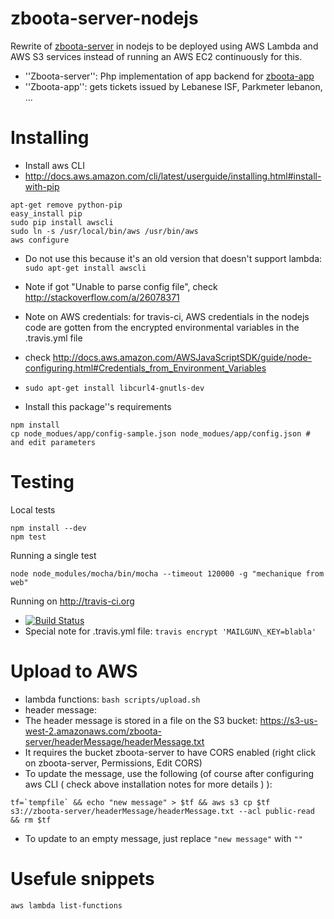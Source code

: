 # zboota-server-nodejs
Rewrite of [zboota-server](https://github.com/shadiakiki1986/zboota-server) in nodejs to be deployed using AWS Lambda and AWS S3 services instead of running an AWS EC2 continuously for this.
* ''Zboota-server'': Php implementation of app backend for [zboota-app](https://github.com/shadiakiki1986/zboota-app)
* ''Zboota-app'': gets tickets issued by Lebanese ISF, Parkmeter lebanon, ...

# Installing
* Install aws CLI
 * http://docs.aws.amazon.com/cli/latest/userguide/installing.html#install-with-pip
```
apt-get remove python-pip
easy_install pip
sudo pip install awscli
sudo ln -s /usr/local/bin/aws /usr/bin/aws
aws configure
```
 * Do not use this because it's an old version that doesn't support lambda: `sudo apt-get install awscli`
 * Note if got "Unable to parse config file", check http://stackoverflow.com/a/26078371
 * Note on AWS credentials: for travis-ci, AWS credentials in the nodejs code are gotten from the encrypted environmental variables in the .travis.yml file
  * check http://docs.aws.amazon.com/AWSJavaScriptSDK/guide/node-configuring.html#Credentials_from_Environment_Variables

* `sudo apt-get install libcurl4-gnutls-dev`
* Install this package''s requirements
```
npm install
cp node_modues/app/config-sample.json node_modues/app/config.json # and edit parameters
```

# Testing
Local tests

    npm install --dev
    npm test

Running a single test

    node node_modules/mocha/bin/mocha --timeout 120000 -g "mechanique from web"

Running on http://travis-ci.org
* [![Build Status](https://secure.travis-ci.org/shadiakiki1986/zboota-server-nodejs.png)](http://travis-ci.org/shadiakiki1986/zboota-server-nodejs)
* Special note for .travis.yml file: `travis encrypt 'MAILGUN\_KEY=blabla'`

# Upload to AWS
* lambda functions: `bash scripts/upload.sh`
* header message:
 * The header message is stored in a file on the S3 bucket: https://s3-us-west-2.amazonaws.com/zboota-server/headerMessage/headerMessage.txt
 * It requires the bucket zboota-server to have CORS enabled (right click on zboota-server, Permissions, Edit CORS)
 * To update the message, use the following (of course after configuring aws CLI ( check above installation notes for more details ) ):
```
tf=`tempfile` && echo "new message" > $tf && aws s3 cp $tf s3://zboota-server/headerMessage/headerMessage.txt --acl public-read && rm $tf
```
 * To update to an empty message, just replace `"new message"` with `""`

# Usefule snippets

    aws lambda list-functions

